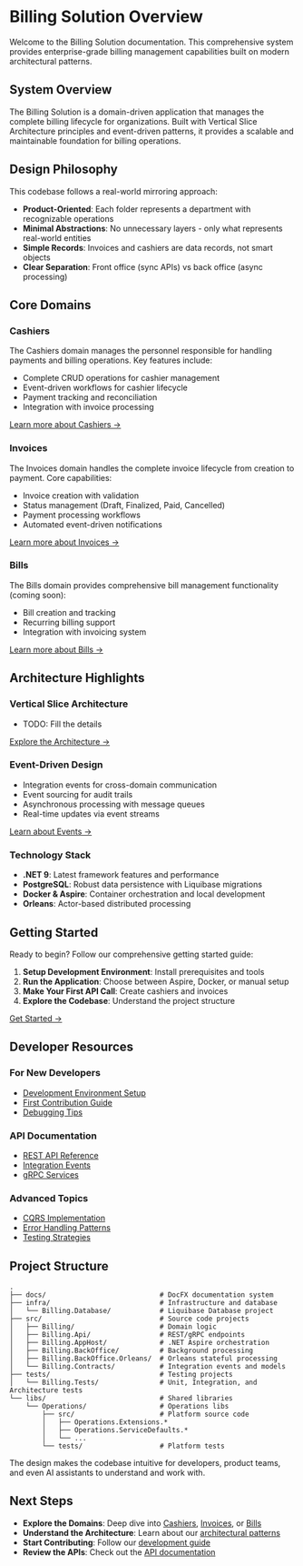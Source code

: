 # Billing Solution Overview

Welcome to the Billing Solution documentation. This comprehensive system provides enterprise-grade billing management capabilities built on modern architectural patterns.

## System Overview

The Billing Solution is a domain-driven application that manages the complete billing lifecycle for organizations. Built with Vertical Slice Architecture principles and event-driven patterns, it provides a scalable and maintainable foundation for billing operations.

## Design Philosophy

This codebase follows a real-world mirroring approach:

-   **Product-Oriented**: Each folder represents a department with recognizable operations
-   **Minimal Abstractions**: No unnecessary layers - only what represents real-world entities
-   **Simple Records**: Invoices and cashiers are data records, not smart objects
-   **Clear Separation**: Front office (sync APIs) vs back office (async processing)

## Core Domains

### Cashiers

The Cashiers domain manages the personnel responsible for handling payments and billing operations. Key features include:

-   Complete CRUD operations for cashier management
-   Event-driven workflows for cashier lifecycle
-   Payment tracking and reconciliation
-   Integration with invoice processing

[Learn more about Cashiers →](/guide/cashiers/)

### Invoices

The Invoices domain handles the complete invoice lifecycle from creation to payment. Core capabilities:

-   Invoice creation with validation
-   Status management (Draft, Finalized, Paid, Cancelled)
-   Payment processing workflows
-   Automated event-driven notifications

[Learn more about Invoices →](/guide/invoices/)

### Bills

The Bills domain provides comprehensive bill management functionality (coming soon):

-   Bill creation and tracking
-   Recurring billing support
-   Integration with invoicing system

[Learn more about Bills →](/guide/bills/)

## Architecture Highlights

### Vertical Slice Architecture

-   TODO: Fill the details

[Explore the Architecture →](/arch/)

### Event-Driven Design

-   Integration events for cross-domain communication
-   Event sourcing for audit trails
-   Asynchronous processing with message queues
-   Real-time updates via event streams

[Learn about Events →](/arch/events)

### Technology Stack

-   **.NET 9**: Latest framework features and performance
-   **PostgreSQL**: Robust data persistence with Liquibase migrations
-   **Docker & Aspire**: Container orchestration and local development
-   **Orleans**: Actor-based distributed processing

## Getting Started

Ready to begin? Follow our comprehensive getting started guide:

1. **Setup Development Environment**: Install prerequisites and tools
2. **Run the Application**: Choose between Aspire, Docker, or manual setup
3. **Make Your First API Call**: Create cashiers and invoices
4. **Explore the Codebase**: Understand the project structure

[Get Started →](/guide/getting-started)

## Developer Resources

### For New Developers

-   [Development Environment Setup](/guide/dev-setup)
-   [First Contribution Guide](/guide/first-contribution)
-   [Debugging Tips](/guide/debugging)

### API Documentation

-   [REST API Reference](/api/)
-   [Integration Events](/events/)
-   [gRPC Services](/api/grpc)

### Advanced Topics

-   [CQRS Implementation](/arch/cqrs)
-   [Error Handling Patterns](/arch/error-handling)
-   [Testing Strategies](/arch/testing)

## Project Structure

```
.
├── docs/                            # DocFX documentation system
├── infra/                           # Infrastructure and database
│   └── Billing.Database/            # Liquibase Database project
├── src/                             # Source code projects
│   ├── Billing/                     # Domain logic
│   ├── Billing.Api/                 # REST/gRPC endpoints
│   ├── Billing.AppHost/             # .NET Aspire orchestration
│   ├── Billing.BackOffice/          # Background processing
│   ├── Billing.BackOffice.Orleans/  # Orleans stateful processing
│   └── Billing.Contracts/           # Integration events and models
├── tests/                           # Testing projects
│   └── Billing.Tests/               # Unit, Integration, and Architecture tests
└── libs/                            # Shared libraries
    └── Operations/                  # Operations libs
        ├── src/                     # Platform source code
        │   ├── Operations.Extensions.*
        │   ├── Operations.ServiceDefaults.*
        │   └── ...
        └── tests/                   # Platform tests
```

The design makes the codebase intuitive for developers, product teams, and even AI assistants to understand and work with.

## Next Steps

-   **Explore the Domains**: Deep dive into [Cashiers](/guide/cashiers/), [Invoices](/guide/invoices/), or [Bills](/guide/bills/)
-   **Understand the Architecture**: Learn about our [architectural patterns](/arch/)
-   **Start Contributing**: Follow our [development guide](/guide/dev-setup)
-   **Review the APIs**: Check out the [API documentation](/api/)
